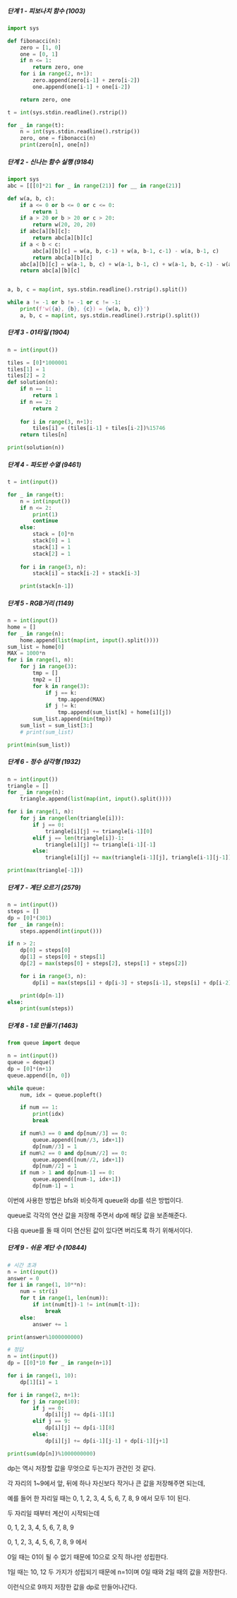 ##### 단계 1 - 피보나치 함수 (1003)

```python
import sys

def fibonacci(n):
    zero = [1, 0]
    one = [0, 1]
    if n <= 1:
        return zero, one
    for i in range(2, n+1):
        zero.append(zero[i-1] + zero[i-2])
        one.append(one[i-1] + one[i-2])

    return zero, one

t = int(sys.stdin.readline().rstrip())

for _ in range(t):
    n = int(sys.stdin.readline().rstrip())
    zero, one = fibonacci(n)
    print(zero[n], one[n])
```



##### 단계 2 - 신나는 함수 실행 (9184)

```python
import sys
abc = [[[0]*21 for _ in range(21)] for __ in range(21)]

def w(a, b, c):
    if a <= 0 or b <= 0 or c <= 0:
        return 1
    if a > 20 or b > 20 or c > 20:
        return w(20, 20, 20)
    if abc[a][b][c]:
        return abc[a][b][c]
    if a < b < c:
        abc[a][b][c] = w(a, b, c-1) + w(a, b-1, c-1) - w(a, b-1, c)
        return abc[a][b][c]
    abc[a][b][c] = w(a-1, b, c) + w(a-1, b-1, c) + w(a-1, b, c-1) - w(a-1, b-1, c-1)
    return abc[a][b][c]


a, b, c = map(int, sys.stdin.readline().rstrip().split())

while a != -1 or b != -1 or c != -1:
    print(f'w({a}, {b}, {c}) = {w(a, b, c)}')
    a, b, c = map(int, sys.stdin.readline().rstrip().split())
```



##### 단계 3 - 01타일 (1904)

```python
n = int(input())

tiles = [0]*1000001
tiles[1] = 1
tiles[2] = 2
def solution(n):
    if n == 1:
        return 1
    if n == 2:
        return 2
    
    for i in range(3, n+1):
        tiles[i] = (tiles[i-1] + tiles[i-2])%15746
    return tiles[n]

print(solution(n))
```



##### 단계 4 - 파도반 수열 (9461)

```python
t = int(input())

for _ in range(t):
    n = int(input())
    if n <= 2:
        print(1)
        continue
    else:
        stack = [0]*n
        stack[0] = 1
        stack[1] = 1
        stack[2] = 1
        
    for i in range(3, n):
        stack[i] = stack[i-2] + stack[i-3]

    print(stack[n-1])
```



##### 단계 5 - RGB거리 (1149)

```python
n = int(input())
home = []
for _ in range(n):
    home.append(list(map(int, input().split())))
sum_list = home[0]
MAX = 1000*n
for i in range(1, n):
    for j in range(3):
        tmp = []
        tmp2 = []
        for k in range(3):
            if j == k:
                tmp.append(MAX)
            if j != k:
                tmp.append(sum_list[k] + home[i][j])
        sum_list.append(min(tmp))
    sum_list = sum_list[3:]
    # print(sum_list)

print(min(sum_list))
```



##### 단계 6 - 정수 삼각형 (1932)

```python
n = int(input())
triangle = []
for _ in range(n):
    triangle.append(list(map(int, input().split())))

for i in range(1, n):
    for j in range(len(triangle[i])):
        if j == 0:
            triangle[i][j] += triangle[i-1][0]
        elif j == len(triangle[i])-1:
            triangle[i][j] += triangle[i-1][-1]
        else:
            triangle[i][j] += max(triangle[i-1][j], triangle[i-1][j-1])

print(max(triangle[-1]))
```



##### 단계 7 - 계단 오르기 (2579)

```python
n = int(input())
steps = []
dp = [0]*(301)
for _ in range(n):
    steps.append(int(input()))

if n > 2:
    dp[0] = steps[0]
    dp[1] = steps[0] + steps[1]
    dp[2] = max(steps[0] + steps[2], steps[1] + steps[2])

    for i in range(3, n):
        dp[i] = max(steps[i] + dp[i-3] + steps[i-1], steps[i] + dp[i-2])

    print(dp[n-1])
else:
    print(sum(steps))
```



##### 단계 8 - 1로 만들기 (1463)

```python
from queue import deque

n = int(input())
queue = deque()
dp = [0]*(n+1)
queue.append([n, 0])

while queue:
    num, idx = queue.popleft()

    if num == 1:
        print(idx)
        break

    if num%3 == 0 and dp[num//3] == 0:
        queue.append([num//3, idx+1])
        dp[num//3] = 1
    if num%2 == 0 and dp[num//2] == 0:
        queue.append([num//2, idx+1])
        dp[num//2] = 1
    if num > 1 and dp[num-1] == 0:
        queue.append([num-1, idx+1])
        dp[num-1] = 1

```

이번에 사용한 방법은 bfs와 비슷하게 queue와 dp를 섞은 방법이다.

queue로 각각의 연산 값을 저장해 주면서 dp에 해당 값을 보존해준다.

다음 queue를 돌 때 이미 연산된 값이 있다면 버리도록 하기 위해서이다.



##### 단계 9 - 쉬운 계단 수 (10844)

```python
# 시간 초과
n = int(input())
answer = 0
for i in range(1, 10**n):
    num = str(i)
    for t in range(1, len(num)):
        if int(num[t])-1 != int(num[t-1]):
            break
    else:
        answer += 1

print(answer%1000000000)

# 정답
n = int(input())
dp = [[0]*10 for _ in range(n+1)]

for i in range(1, 10):
    dp[1][i] = 1

for i in range(2, n+1):
    for j in range(10):
        if j == 0:
            dp[i][j] += dp[i-1][1]
        elif j == 9:
            dp[i][j] += dp[i-1][8]
        else:
            dp[i][j] += dp[i-1][j-1] + dp[i-1][j+1]

print(sum(dp[n])%1000000000)

```

dp는 역시 저장할 값을 무엇으로 두는지가 관건인 것 같다.

각 자리의 1~9에서 앞, 뒤에 하나 자신보다 작거나 큰 값을 저장해주면 되는데,

예를 들어 한 자리일 때는 0, 1, 2, 3, 4, 5, 6, 7, 8, 9 에서 모두 1이 된다.

두 자리일 때부터 계산이 시작되는데

0, 1, 2, 3, 4, 5, 6, 7, 8, 9

0, 1, 2, 3, 4, 5, 6, 7, 8, 9 에서

0일 때는 01이 될 수 없기 때문에 10으로 오직 하나만 성립한다.

1일 때는 10, 12 두 가지가 성립되기 때문에 n=1이며 0일 때와 2일 때의 값을 저장한다.

이런식으로 9까지 저장한 값을 dp로 만들어나간다.

